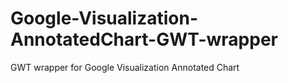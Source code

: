 Google-Visualization-AnnotatedChart-GWT-wrapper
===============================================

GWT wrapper for Google Visualization Annotated Chart
